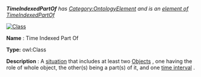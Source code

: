 ___TimeIndexedPartOf__ 
 has
 [Category:OntologyElement](../../Category/OntologyElement "Category:OntologyElement") 
 and is an
 [element of](../../Property/ElementOf "Property:ElementOf") 
[TimeIndexedPartOf](../../Submissions/TimeIndexedPartOf "Submissions:TimeIndexedPartOf")_




  





[![Class](../../images/thumb/2/27/Class.gif/45px-Class.gif)](../../Image/Class.gif "Class")


__Name__ 
 : Time Indexed Part Of
 



__Type:__ 
 owl:Class
 



__Description__ 
 : A
 [situation](../../Submissions/Situation/Situation "Submissions:Situation/Situation") 
 that includes at least two
 [Objects](../../Image/ObjectProperty.gif "Submissions:TimeIndexedPartOf/Object") 
 , one having the role of whole object, the other(s) being a part(s) of it, and one
 [time interval](../../Submissions/TimeInterval/TimeInterval "Submissions:TimeInterval/TimeInterval") 
 .